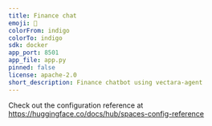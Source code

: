 ```yaml
---
title: Finance chat
emoji: 🐨
colorFrom: indigo
colorTo: indigo
sdk: docker
app_port: 8501
app_file: app.py
pinned: false
license: apache-2.0
short_description: Finance chatbot using vectara-agent
---
```


Check out the configuration reference at https://huggingface.co/docs/hub/spaces-config-reference
